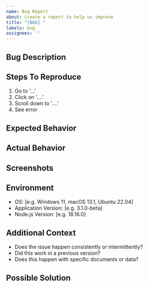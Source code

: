 ```yaml
---
name: Bug Report
about: Create a report to help us improve
title: "[BUG] "
labels: bug
assignees: ''
---
```


## Bug Description
<!-- A clear and concise description of what the bug is -->

## Steps To Reproduce
<!-- Steps to reproduce the behavior -->
1. Go to '...'
2. Click on '....'
3. Scroll down to '....'
4. See error

## Expected Behavior
<!-- A clear and concise description of what you expected to happen -->

## Actual Behavior
<!-- What actually happened instead -->

## Screenshots
<!-- If applicable, add screenshots to help explain your problem -->

## Environment
<!-- Please complete the following information -->
- OS: [e.g. Windows 11, macOS 13.1, Ubuntu 22.04]
- Application Version: [e.g. 3.1.0-beta]
- Node.js Version: [e.g. 18.16.0]

## Additional Context
<!-- Add any other context about the problem here -->
- Does the issue happen consistently or intermittently?
- Did this work in a previous version?
- Does this happen with specific documents or data?

## Possible Solution
<!-- If you have suggestions on how to fix the issue, please describe them here -->
